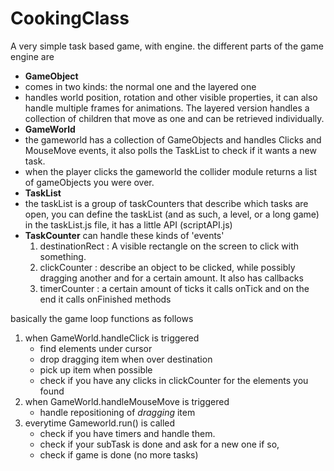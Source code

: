 CookingClass
============


A very simple task based game, with engine.
the different parts of the game engine are
 
- **GameObject**
 - comes in two kinds:  the normal one and the layered one 
 - handles world position, rotation and other visible properties, it can also handle multiple frames for animations. The layered version handles a collection of children that move as one and can be retrieved individually.
- **GameWorld**
 - the gameworld has a collection of GameObjects and handles Clicks and MouseMove events, it also polls the TaskList to check if it wants a new task.
 - when the player clicks the gameworld the collider module returns a list of gameObjects you were over.
- **TaskList**
 - the taskList is a group of taskCounters that describe which tasks are open, you can define the taskList (and as such, a level, or a long game) in the taskList.js file, it has a little API (scriptAPI.js)
- **TaskCounter** can handle these kinds of 'events'
   1. destinationRect : A visible rectangle on the screen to click with something.
   2. clickCounter : describe an object to be clicked, while possibly dragging another and for a certain amount. It also has callbacks
  3. timerCounter : a certain amount of ticks it calls onTick and on the end it calls onFinished methods


basically the game loop functions as follows

1. when GameWorld.handleClick is triggered
    - find elements under cursor
    - drop dragging item when over destination
    - pick up item when possible
    - check if you have any clicks in clickCounter for the elements you found
2. when GameWorld.handleMouseMove is triggered
    - handle repositioning of *dragging* item
1. everytime Gameworld.run() is called
    - check if you have timers and handle them.
    - check if your subTask is done and ask for a new one if so,
    - check if game is done (no more tasks)

